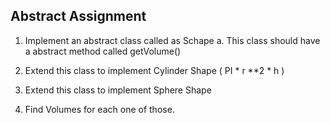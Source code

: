 ## Abstract Assignment
1. Implement an abstract class called as Schape
a. This class should have a abstract method called
getVolume()

2. Extend this class to implement Cylinder Shape ( PI * r
**2 * h )
3. Extend this class to implement Sphere Shape
4. Find Volumes for each one of those.
